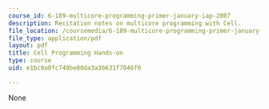 ```yaml
---
course_id: 6-189-multicore-programming-primer-january-iap-2007
description: Recitation notes on multicore programming with Cell.
file_location: /coursemedia/6-189-multicore-programming-primer-january-iap-2007/e1bc0a0fc749be80da3a3b631f7846f0_6189recitatn2.pdf
file_type: application/pdf
layout: pdf
title: Cell Programming Hands-on
type: course
uid: e1bc0a0fc749be80da3a3b631f7846f0

---
```

None